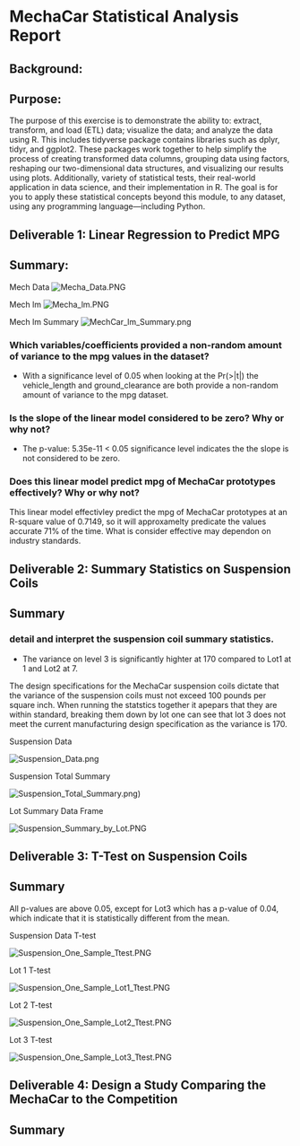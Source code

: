 # MechaCar Statistical Analysis Report

## Background:

## Purpose:
The purpose of this exercise is to demonstrate the ability to: extract, transform, and load (ETL) data; visualize the data; and analyze the data using R. This includes tidyverse package contains libraries such as dplyr, tidyr, and ggplot2. These packages work together to help simplify the process of creating transformed data columns, grouping data using factors, reshaping our two-dimensional data structures, and visualizing our results using plots. Additionally, variety of statistical tests, their real-world application in data science, and their implementation in R. The goal is for you to apply these statistical concepts beyond this module, to any dataset, using any programming language—including Python.




## Deliverable 1: Linear Regression to Predict MPG
## Summary:

Mech Data
![Mecha_Data.PNG](/Images/Mecha_Data.PNG)

Mech lm
![Mecha_lm.PNG](/Images/Mecha_lm.PNG)

Mech lm Summary
![MechCar_lm_Summary.png](/Images/MechCar_lm_Summary.png)


### Which variables/coefficients provided a non-random amount of variance to the mpg values in the dataset? 
- With a significance level of 0.05 when looking at the Pr(>|t|) the vehicle_length and ground_clearance are both provide a non-random amount of variance to the mpg dataset. 
### Is the slope of the linear model considered to be zero? Why or why not?
- The p-value: 5.35e-11 < 0.05 significance level indicates the the slope is not considered to be zero.
### Does this linear model predict mpg of MechaCar prototypes effectively? Why or why not?
This linear model effectivley predict the mpg of MechaCar prototypes at an R-square value of 0.7149, so it will approxamelty predicate the values accurate 71% of the time.  What is consider effective may dependon on industry standards.

## Deliverable 2: Summary Statistics on Suspension Coils
## Summary
### detail and interpret the suspension coil summary statistics.
- The variance on level 3 is significantly highter at 170 compared to Lot1 at 1 and Lot2 at 7.

The design specifications for the MechaCar suspension coils dictate that the variance of the suspension coils must not exceed 100 pounds per square inch. When running the statstics together it apepars that they are within standard, breaking them down by lot one can see that lot 3 does not meet the current manufacturing  design specification as the variance is 170.


Suspension Data

![Suspension_Data.png](/Images/Suspension_Data.png)

Suspension Total Summary

![Suspension_Total_Summary.png)](/Images/Suspension_Total_Summary.png)

Lot Summary Data Frame

![Suspension_Summary_by_Lot.PNG](/Images/Suspension_Summary_by_Lot.PNG)


## Deliverable 3: T-Test on Suspension Coils
## Summary
All p-values are above 0.05, except for Lot3 which has a p-value of 0.04, which indicate that it is statistically different from the mean.

Suspension Data T-test

![Suspension_One_Sample_Ttest.PNG](/Images/Suspension_One_Sample_Ttest.PNG)

Lot 1 T-test

![Suspension_One_Sample_Lot1_Ttest.PNG](/Images/Suspension_One_Sample_Lot1_Ttest.PNG)

Lot 2 T-test

![Suspension_One_Sample_Lot2_Ttest.PNG](/Images/Suspension_One_Sample_Lot2_Ttest.PNG)

Lot 3 T-test

![Suspension_One_Sample_Lot3_Ttest.PNG](/Images/Suspension_One_Sample_Lot3_Ttest.PNG)


## Deliverable 4: Design a Study Comparing the MechaCar to the Competition
## Summary

